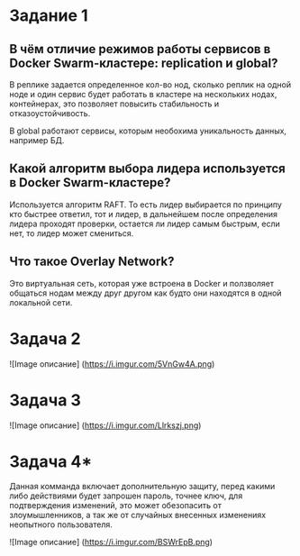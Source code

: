 # Задание 1

## В чём отличие режимов работы сервисов в Docker Swarm-кластере: replication и global?

В реплике задается определенное кол-во нод, сколько реплик на одной ноде и один сервис будет работать в кластере на нескольких нодах, контейнерах, это позволяет повысить стабильность и отказоустойчивость.

В global работают сервисы, которым необохима уникальность данных, например БД.

## Какой алгоритм выбора лидера используется в Docker Swarm-кластере?

Используется алгоритм RAFT. То есть лидер выбирается по принципу кто быстрее ответил, тот и лидер, в дальнейшем после определения лидера проходят проверки, остается ли лидер самым быстрым, если нет, то лидер может смениться.


## Что такое Overlay Network?

Это виртуальная сеть, которая уже встроена в Docker и ползволяет общаться нодам между друг другом как будто они находятся в одной локальной сети.


# Задача 2

![Image описание] (https://i.imgur.com/5VnGw4A.png)

# Задача 3

![Image описание] (https://i.imgur.com/Llrkszj.png)

# Задача 4*

Данная комманда включает дополнительную защиту, перед какими либо действиями будет запрошен пароль, точнее ключ, для подтверждения изменений, это может обезопасить от злоумышленников, а так же от случайных внесенных изменениях неопытного пользователя.

![Image описание] (https://i.imgur.com/BSWrEpB.png)